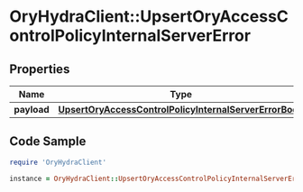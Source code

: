 # OryHydraClient::UpsertOryAccessControlPolicyInternalServerError

## Properties

Name | Type | Description | Notes
------------ | ------------- | ------------- | -------------
**payload** | [**UpsertOryAccessControlPolicyInternalServerErrorBody**](UpsertOryAccessControlPolicyInternalServerErrorBody.md) |  | [optional] 

## Code Sample

```ruby
require 'OryHydraClient'

instance = OryHydraClient::UpsertOryAccessControlPolicyInternalServerError.new(payload: null)
```


